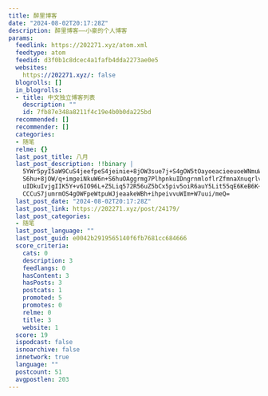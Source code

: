 ```yaml
---
title: 醉里博客
date: "2024-08-02T20:17:28Z"
description: 醉里博客——小豪的个人博客
params:
  feedlink: https://202271.xyz/atom.xml
  feedtype: atom
  feedid: d3f0b1c8dcec4a1fafb4dda2273ae0e5
  websites:
    https://202271.xyz/: false
  blogrolls: []
  in_blogrolls:
  - title: 中文独立博客列表
    description: ""
    id: 7fb87e348a8211f4c19e4b0b0da225bd
  recommended: []
  recommender: []
  categories:
  - 随笔
  relme: {}
  last_post_title: 八月
  last_post_description: !!binary |
    5YWr5pyI5aW9CuS4jeefpeS4jeinie+8jOW3sue7j+S4gOW5tOayoeacieeuoeWNmuWuou
    S6hu+8jOW/q+imgeiNkuW6n+S6huOAggrmg7PlhpnkuIDngrnmloflrZfmnaXnuqrlv7Xk
    uIDkuIvjgIIK5Y+v6IO96L+Z5Liq572R56uZ5bCx5piv5oiR6auY5Lit55qE6KeB6K+B44
    CCCuS7jumrmOS4gOWFpeWtpuWJjeaakeWBh+ihpeivvuWIm+W7uui/meQ=
  last_post_date: "2024-08-02T20:17:28Z"
  last_post_link: https://202271.xyz/post/24179/
  last_post_categories:
  - 随笔
  last_post_language: ""
  last_post_guid: e0042b2919565140f6fb7681cc684666
  score_criteria:
    cats: 0
    description: 3
    feedlangs: 0
    hasContent: 3
    hasPosts: 3
    postcats: 1
    promoted: 5
    promotes: 0
    relme: 0
    title: 3
    website: 1
  score: 19
  ispodcast: false
  isnoarchive: false
  innetwork: true
  language: ""
  postcount: 51
  avgpostlen: 203
---
```

